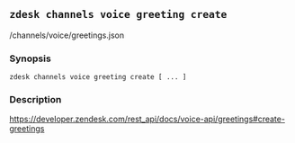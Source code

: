 ## `zdesk channels voice greeting create`

/channels/voice/greetings.json

### Synopsis

    zdesk channels voice greeting create [ ... ]

### Description

https://developer.zendesk.com/rest_api/docs/voice-api/greetings#create-greetings


